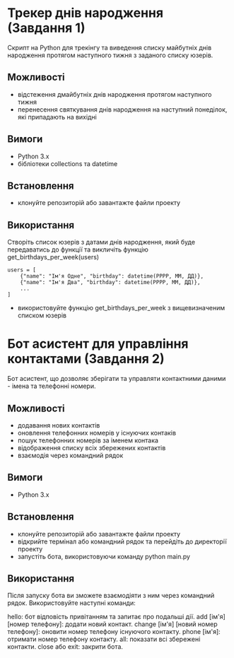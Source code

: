 # Трекер днів народження (Завдання 1)
Скрипт на Python для трекінгу та виведення списку майбутніх днів народження протягом наступного тижня з заданого списку юзерів.

## Можливості
- відстеження дмайбутніх днів народження протягом наступного тижня
- перенесення святкування днів народження на наступний понеділок, які припадають на вихідні

## Вимоги
- Python 3.x
- бібліотеки collections та datetime

## Встановлення
- клонуйте репозиторій або завантажте файли проекту

## Використання
Створіть список юзерів з датами днів народження, який буде передаватись до функції та викличіть функцію get_birthdays_per_week(users)
```
users = [
    {"name": "Ім'я Одне", "birthday": datetime(РРРР, ММ, ДД)},
    {"name": "Ім'я Два", "birthday": datetime(РРРР, ММ, ДД)},
    ...
]
```

- використовуйте функцію get_birthdays_per_week з вищевизначеним списком юзерів

# Бот асистент для управління контактами (Завдання 2)
Бот асистент, що дозволяє зберігати та управляти контактними даними - імена та телефонні номери. 

## Можливості
- додавання нових контактів
- оновлення телефонних номерів у існуючих контаків
- пошук телефонних номерів за іменем контака
- відображення списку всіх збережених контактів
- взаємодія через командний рядок

## Вимоги
- Python 3.x

## Встановлення
- клонуйте репозиторій або завантажте файли проекту
- відкрийте термінал або командний рядок та перейдіть до директорії проекту
- запустіть бота, використовуючи команду python main.py

## Використання
Після запуску бота ви зможете взаємодіяти з ним через командний рядок. 
Використовуйте наступні команди:

hello: бот відповість привітанням та запитає про подальші дії.
add [ім'я] [номер телефону]: додати новий контакт.
change [ім'я] [новий номер телефону]: оновити номер телефону існуючого контакту.
phone [ім'я]: отримати номер телефону контакту.
all: показати всі збережені контакти.
close або exit: закрити бота.